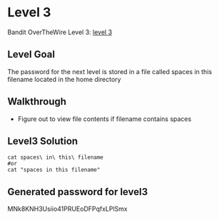 # Level 3

Bandit OverTheWire Level 3: [level 3](https://overthewire.org/wargames/bandit/bandit3.html)

## **Level Goal**
The password for the next level is stored in a file called spaces in this filename located in the home directory

## **Walkthrough**
- Figure out to view file contents if filename contains spaces

## **Level3 Solution**
```shell
cat spaces\ in\ this\ filename
#or
cat "spaces in this filename"
```

## **Generated password for level3**
MNk8KNH3Usiio41PRUEoDFPqfxLPlSmx
